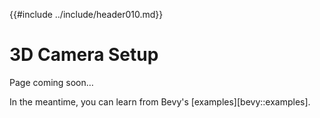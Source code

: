 {{#include ../include/header010.md}}

# 3D Camera Setup

Page coming soon…

In the meantime, you can learn from Bevy's [examples][bevy::examples].
